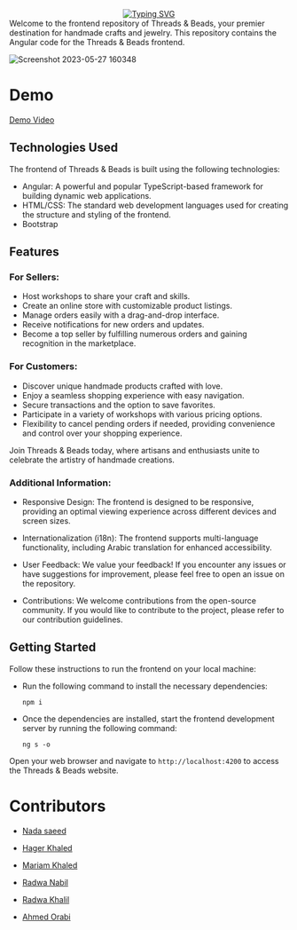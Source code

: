 <div align="center">
<a href="https://git.io/typing-svg"><img src="https://readme-typing-svg.demolab.com?font=Delicious+Handrawn'&size=41&pause=1000&color=A20A0A&vCenter=true&width=240&lines=Threads+%26+Beads." alt="Typing SVG" /></a>
</div
# Threads & Beads - Frontend

Welcome to the frontend repository of Threads & Beads, your premier destination for handmade crafts and jewelry. This repository contains the Angular code for the Threads & Beads frontend.
  
  ![Screenshot 2023-05-27 160348](https://github.com/ThreadsAndBeads/FrontEnd/assets/95037451/fe2748d6-dce9-43fd-a6fa-b318900ff411)


# Demo 
  [Demo Video]([https://www.youtube.com/channel/UCPx-ZzctwPv_Uuy9t59MGJg](https://www.youtube.com/watch?v=DDCJ9Gh1TpM))


  

## Technologies Used

The frontend of Threads & Beads is built using the following technologies:

- Angular: A powerful and popular TypeScript-based framework for building dynamic web applications.
- HTML/CSS: The standard web development languages used for creating the structure and styling of the frontend.
- Bootstrap


## Features

### For Sellers:

- Host workshops to share your craft and skills.
- Create an online store with customizable product listings.
- Manage orders easily with a drag-and-drop interface.
- Receive notifications for new orders and updates.
- Become a top seller by fulfilling numerous orders and gaining recognition in the marketplace.

### For Customers:

- Discover unique handmade products crafted with love.
- Enjoy a seamless shopping experience with easy navigation.
- Secure transactions and the option to save favorites.
- Participate in a variety of workshops with various pricing options.
- Flexibility to cancel pending orders if needed, providing convenience and control over your shopping experience.

Join Threads & Beads today, where artisans and enthusiasts unite to celebrate the artistry of handmade creations.
  
 ### Additional Information:
- Responsive Design: The frontend is designed to be responsive, providing an optimal viewing experience across different devices and screen sizes.

- Internationalization (i18n): The frontend supports multi-language functionality, including Arabic translation for enhanced accessibility.

- User Feedback: We value your feedback! If you encounter any issues or have suggestions for improvement, please feel free to open an issue on the repository.

- Contributions: We welcome contributions from the open-source community. If you would like to contribute to the project, please refer to our contribution       guidelines.

 
 ## Getting Started

Follow these instructions to run the frontend on your local machine:


- Run the following command to install the necessary dependencies:
  ```
  npm i
  ```
  
- Once the dependencies are installed, start the frontend development server by running the following command:
  
  ```
  ng s -o
  ```

Open your web browser and navigate to `http://localhost:4200` to access the Threads & Beads website.

  # Contributors

- [Nada saeed](https://github.com/Nada98Sakr)

- [Hager Khaled](https://github.com/hagerk720)

- [Mariam Khaled](https://github.com/Marim99)

- [Radwa Nabil](https://github.com/radwanabil)

- [Radwa Khalil](https://github.com/radwakhalil22)

- [Ahmed Orabi](https://github.com/orabi55555)

